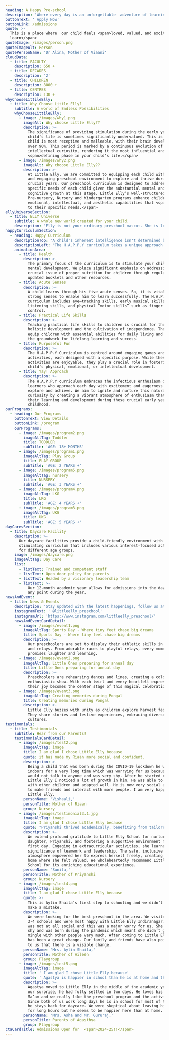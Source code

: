 ```yaml
---
heading: A Happy Pre-school
description: 'Where every day is an unforgettable  adventure of learning '
buttonText: ' Apply Now'
buttonLink: /admissions
quote: >-
  This is a place where  our child feels <span>loved, valued, and excited to
  learn</span>
quoteImage: /images/person.png
quoteImageAlt: Person
quotePersonName: 'Dr Alina, Mother of Viaani'
cloudData:
  - title: FACULTY
    description: 650 +
  - title: DECADES
    description: '2'
  - title: CHILDREN
    description: 8000 +
  - title: CENTRES
    description: 130 +
whyChooseLittileElly:
  - title: Why Choose Little Elly?
    subtitle: A world of Endless Possibilities
    whyChooseLittileElly:
      - image: /images/why1.png
        imageAlt: Why choose Little Elly??
        description: >-
          The significance of providing stimulation during the early years of a
          child's life is sometimes significantly undervalued. This is when your
          child is most receptive and malleable, with their brain developing
          over 90%. This period is marked by a continuous evolution of
          intellectual curiosity, rendering it the most influential and
          <span>defining phase in your child's life.</span>
      - image: /images/why2.png
        imageAlt: Why choose Little Elly??
        description: >-
          At Little Elly, we are committed to equipping each child with a safe
          and engaging preschool environment to explore and thrive during these
          crucial years. Our preschool curriculum is designed to address the
          specific needs of each child given the substantial mental and
          cognitive growth at this stage. Little Elly’s well-structured Toddler,
          Pre-nursery, Nursery and Kindergarten programs enhance children's
          emotional, intellectual, and aesthetic capabilities that <span>cater
          to their specific needs.</span>
ellyUniverseSection:
  - title: ELLY Universe
    subtitle: A whole new world created for your child.
    description: "Elly is not your ordinary preschool mascot. She is lovable, friendly, and embodies all the qualities we want our children to embrace; kindness, curiosity, and a warm heart. Elly is more than just a character; she’s a teacher, a friend, and a source of endless wonder for our children.\n\nLittle Elly’s nurturing environment creates a happy home away from home for your child where they are not just taking their first step towards school but are becoming a part of our magical world. As they explore the captivating journeys of the\_**'Elly World'**\_and the enchanting\_**'Natterjack Forest'**, they are encouraged to engage in\_**“LOOK, READ, MAKE, and DO”**\_activities with Olly & Elly. Our offerings further enhance this immersive experience, ensuring that your child's early years are filled with joy, learning, and meaningful connections.\n"
happyCurriculumSection:
  - heading: Happy Curriculum
    descriptionTop: "A child's inherent intelligence isn't determined by the number of brain cells they're born with, but rather by the connections formed between those cells. These connections,\_**crucial for cognitive development**, are cultivated through the experiences and stimuli provided in the early years.\n"
    descriptionLeft: "The H.A.P.P.Y curriculum takes a unique approach to nurturing these connections by creating a diverse and engaging environment that stimulates various aspects of a child's brain. It is a\_**handpicked blend of renowned educational methodologies**\_and incorporates diverse perspectives and methodologies. Caregivers and educators provide \_**multifaceted environment**\_that encourages exploration, critical thinking, and curiosity, laying the groundwork for a child's holistic development.\n"
    animationArea:
      - title: Health
        description: >-
          The primary focus of the curriculum is to stimulate your child's
          mental development. We place significant emphasis on addressing the
          crucial issue of proper nutrition for children through regularly
          updated booklets and other resources.
      - title: Acute Senses
        description: >-
          A child learns through his five acute senses. So, it is vital to build
          strong senses to enable him to learn successfully. The H.A.P.P.Y
          curriculum includes eye–tracking skills, early musical skills,
          listening skills, and physical “motor skills” such as finger and thumb
          control.
      - title: Practical Life Skills
        description: >-
          Teaching practical life skills to children is crucial for their
          holistic development and the cultivation of independence. These skills
          equip children with essential abilities for daily living and create
          the groundwork for lifelong learning and success.
      - title: Purposeful Fun
        description: >-
          The H.A.P.P.Y Curriculum is centred around engaging games and
          activities, each designed with a specific purpose. While these
          activities are enjoyable, they play a crucial role in fostering a
          child's physical, emotional, or intellectual development.
      - title: Yay! Approach
        description: >-
          The H.A.P.P.Y curriculum embraces the infectious enthusiasm of young
          learners who approach each day with excitement and eagerness to
          explore and achieve. We aim to ignite and nurture this natural
          curiosity by creating a vibrant atmosphere of enthusiasm that fuels
          their learning and development during these crucial early years of
          childhood.
ourPrograms:
  - heading: Our Programs
    buttonText: View Details
    buttonLink: /program
    ourPrograms:
      - image: /images/program2.png
        imageAltTag: Toddler
        title: TODDLER
        subTitle: 'AGE: 18+ MONTHS'
      - image: /images/program1.png
        imageAltTag: Play Group
        title: PLAY GROUP
        subTitle: 'AGE: 2 YEARS +'
      - image: /images/program5.png
        imageAltTag: nursery
        title: NURSERY
        subTitle: 'AGE: 3 YEARS +'
      - image: /images/program4.png
        imageAltTag: LKG
        title: LKG
        subTitle: 'AGE: 4 YEARS +'
      - image: /images/program3.png
        imageAltTag: UKG
        title: UKG
        subTitle: 'AGE: 5 YEARS +'
dayCaresSection:
  - title: Daycare Facility
    description: >-
      Our daycare facilities provide a child-friendly environment with a
      stimulating curriculum that includes various interest-focused activities
      for different age groups.
    image: /images/daycare.png
    imageAltTag: Day Care
    list:
      - listText: Trained and competent staff
      - listText: Open door policy for parents
      - listText: Headed by a visionary leadership team
      - listText: >-
          Our 12-month academic year allows for admissions into the daycare at
          any point during the year.
newsAndEvent:
  - title: News & Events
    description: 'Stay updated with the latest happenings, follow us at'
    instagramText: ' @littleelly_preschool'
    instagramUrl: 'https://www.instagram.com/littleelly_preschool/'
    newsAndEventCardDetail:
      - image: /images/event1.png
        imageAltTag: Sports Day - Where tiny feet chase big dreams
        title: Sports Day - Where tiny feet chase big dreams
        description: >-
          Our preschoolers are set to display their athletic skills in fun races
          and relays. From adorable races to playful relays, every moment
          promises laughter and learning.
      - image: /images/event2.png
        imageAltTag: Little Ones preparing for annual day
        title: Little Ones preparing for annual day
        description: >-
          Preschoolers are rehearsing dances and lines, creating a colorful,
          enthusiastic show. With each twirl and every heartfelt expression,
          their joy becomes the center stage of this magical celebration.
      - image: /images/event3.png
        imageAltTag: Creating memories during Pongal
        title: Creating memories during Pongal
        description: >-
          Little Elly buzzes with unity as children explore harvest festivals.
          They share stories and festive experiences, embracing diverse
          cultures.
testimonials:
  - title: Testimonials
    subTitle: Hear from our Parents!
    testimonialsCardDetail:
      - image: /images/test2.png
        imageAltTag: image
        title: I am glad I chose Little Elly because
        quote: it has made my Riaan more social and confident.
        description: >-
          Being a child that was born during the COVID-19 lockdown he was
          indoors for a very long time which was worrying for us because he
          would not talk to anyone and was very shy. After he started coming to
          Little Elly I noticed a lot of growth in him. He was able to mingle
          with other children and adapted well. He is now very social and tries
          to make friends and interact with more people. I am very happy with
          Little Elly.
        personName: 'Vishaali,'
        personTitle: Mother of Riaan
        group: Nursery
      - image: /images/testimonial3.1.jpg
        imageAltTag: image
        title: I am glad I chose Little Elly because
        quote: "Priyanshi thrived academically, benefiting from tailored lessons and a balanced curriculum that ignited her curiosity...\_"
        description: >-
          We extend profound gratitude to Little Elly School for nurturing our
          daughter, Priyanshi, and fostering a supportive environment from her
          first day. Engaging in extracurricular activities, she learned the
          significance of teamwork and leadership. The safe, inclusive
          atmosphere empowered her to express herself freely, creating a second
          home where she felt valued. We wholeheartedly recommend Little Elly
          School for its enriching educational experience.
        personName: 'Sunita,'
        personTitle: Mother of Priyanshi
        group: Nursery
      - image: /images/test4.png
        imageAltTag: image
        title: I am glad I chose Little Elly because
        quote: >-
          This is Aylin Shaila’s first step to schooling and we didn’t want to
          make a mistake.
        description: >-
          We were looking for the best preschool in the area. We visited about
          3-4 schools and were most happy with Little Elly Indiranagar. Aileen
          was not at all social and this was a major worry for us. She is very
          shy and was born during the pandemic which meant she didn’t get to
          mingle with other people very much. After coming to Little Elly there
          has been a great change. Our family and friends have also pointed out
          to us that there is a visible change. 
        personName: 'Mrs. Aylin Shaila,'
        personTitle: Mother of Aileen
        group: Playgroup
      - image: /images/test5.png
        imageAltTag: image
        title: ' I am glad I chose Little Elly because'
        quote: ' Agastya is happier in school than he is at home and that is saying something…'
        description: >-
          Agastya moved to Little Elly in the middle of the academic year. To
          our surprise, he had fully settled in two days. He loves his Raaji
          Ma’am and we really like the preschool program and the activities.
          Since both of us work long days he is in school for most of the day as
          he stays back for daycare. We were skeptical about leaving him here
          for long hours but he seems to be happier here than at home.
        personName: 'Mrs. Asha and Mr. Gururaj,'
        personTitle: Parents of Agasthya
        group: Playgroup
ctaCardTitle: Admissions Open for  <span>2024-25!!</span>
---
```


